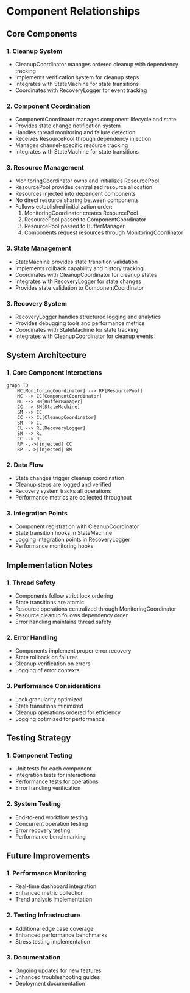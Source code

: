 # Component Relationships

## Core Components

### 1. Cleanup System
- CleanupCoordinator manages ordered cleanup with dependency tracking
- Implements verification system for cleanup steps
- Integrates with StateMachine for state transitions
- Coordinates with RecoveryLogger for event tracking

### 2. Component Coordination
- ComponentCoordinator manages component lifecycle and state
- Provides state change notification system
- Handles thread monitoring and failure detection
- Receives ResourcePool through dependency injection
- Manages channel-specific resource tracking
- Integrates with StateMachine for state transitions

### 3. Resource Management
- MonitoringCoordinator owns and initializes ResourcePool
- ResourcePool provides centralized resource allocation
- Resources injected into dependent components
- No direct resource sharing between components
- Follows established initialization order:
  1. MonitoringCoordinator creates ResourcePool
  2. ResourcePool passed to ComponentCoordinator
  3. ResourcePool passed to BufferManager
  4. Components request resources through MonitoringCoordinator

### 3. State Management
- StateMachine provides state transition validation
- Implements rollback capability and history tracking
- Coordinates with CleanupCoordinator for cleanup states
- Integrates with RecoveryLogger for state changes
- Provides state validation to ComponentCoordinator

### 3. Recovery System
- RecoveryLogger handles structured logging and analytics
- Provides debugging tools and performance metrics
- Coordinates with StateMachine for state tracking
- Integrates with CleanupCoordinator for cleanup events

## System Architecture

### 1. Core Component Interactions
```mermaid
graph TD
    MC[MonitoringCoordinator] --> RP[ResourcePool]
    MC --> CC[ComponentCoordinator]
    MC --> BM[BufferManager]
    CC --> SM[StateMachine]
    SM --> CC
    CC --> CL[CleanupCoordinator]
    SM --> CL
    CL --> RL[RecoveryLogger]
    SM --> RL
    CC --> RL
    RP -.->|injected| CC
    RP -.->|injected| BM
```

### 2. Data Flow
- State changes trigger cleanup coordination
- Cleanup steps are logged and verified
- Recovery system tracks all operations
- Performance metrics are collected throughout

### 3. Integration Points
- Component registration with CleanupCoordinator
- State transition hooks in StateMachine
- Logging integration points in RecoveryLogger
- Performance monitoring hooks

## Implementation Notes

### 1. Thread Safety
- Components follow strict lock ordering
- State transitions are atomic
- Resource operations centralized through MonitoringCoordinator
- Resource cleanup follows dependency order
- Error handling maintains thread safety

### 2. Error Handling
- Components implement proper error recovery
- State rollback on failures
- Cleanup verification on errors
- Logging of error contexts

### 3. Performance Considerations
- Lock granularity optimized
- State transitions minimized
- Cleanup operations ordered for efficiency
- Logging optimized for performance

## Testing Strategy

### 1. Component Testing
- Unit tests for each component
- Integration tests for interactions
- Performance tests for operations
- Error handling verification

### 2. System Testing
- End-to-end workflow testing
- Concurrent operation testing
- Error recovery testing
- Performance benchmarking

## Future Improvements

### 1. Performance Monitoring
- Real-time dashboard integration
- Enhanced metric collection
- Trend analysis implementation

### 2. Testing Infrastructure
- Additional edge case coverage
- Enhanced performance benchmarks
- Stress testing implementation

### 3. Documentation
- Ongoing updates for new features
- Enhanced troubleshooting guides
- Deployment documentation
